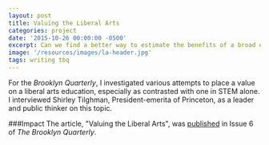 ```yaml
---
layout: post
title: Valuing the Liberal Arts
categories: project
date: '2015-10-26 00:00:00 -0500'
excerpt: Can we find a better way to estimate the benefits of a broad education?
image: '/resources/images/la-header.jpg'
tags: writing tbq
---
```


For the *Brooklyn Quarterly*, I investigated various attempts to place a value on a liberal arts education, especially as contrasted with one in STEM alone. I interviewed Shirley Tilghman, President-emerita of Princeton, as a leader and public thinker on this topic.

###Impact
The article, "Valuing the Liberal Arts", was [published](http://brooklynquarterly.org/valuing-the-liberal-arts/) in Issue 6 of *The Brooklyn Quarterly*.